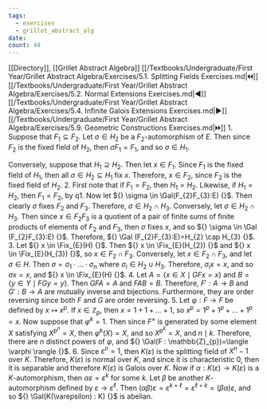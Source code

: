 ```yaml
---
tags:
  - exercises
  - grillet_abstract_alg
date:
count: 44
---
```

[[Directory]], [[Grillet Abstract Algebra]]
[[/Textbooks/Undergraduate/First Year/Grillet Abstract Algebra/Exercises/5.1. Splitting Fields Exercises.md|🞀🞀]] [[/Textbooks/Undergraduate/First Year/Grillet Abstract Algebra/Exercises/5.2. Normal Extensions Exercises.md|◀]] [[/Textbooks/Undergraduate/First Year/Grillet Abstract Algebra/Exercises/5.4. Infinite Galois Extensions Exercises.md|▶]] [[/Textbooks/Undergraduate/First Year/Grillet Abstract Algebra/Exercises/5.9. Geometric Constructions Exercises.md|🞂🞂]]
1. 
Suppose that ${} F_1 \subseteq F_{2} {}$. Let ${} \sigma \in H_{2} {}$ be a ${} F_{2} {}$-automorphism of $E$. Then since ${} F_{2}$ is the fixed field of $H_{2}$, then $\sigma F_{1}=F_{1} {}$, and so ${} \sigma \in H_{1} {}$.

Conversely, suppose that ${} H_{1} \supseteq H_{2} {}$. Then let ${} x \in F_{1} {}$. Since $F_{1}$ is the fixed field of $H_{1}$, then all ${} \sigma \in H_{2} \subseteq H_{1} {}$ fix $x$. Therefore, ${} x \in F_{2} {}$, since $F_{2}$ is the fixed field of $H_{2} {}$.
2. 
First note that if ${} F_{1}=F_{2} {}$, then $H_{1}=H_{2} {}$. Likewise, if $H_{1}=H_{2} {}$, then ${} F_{1}=F_{2} {}$, by q1. Now let ${} \sigma \in \Gal(F_{2}F_{3}:E)  {}$. Then clearly ${} \sigma$ fixes ${} F_{2} {}$ and ${} F_{3} {}$. Therefore, ${} \sigma \in H_{2} \cap  H_{3} {}$. Conversely, let ${} \sigma \in H_{2} \cap  H_{3} {}$. Then since ${} x \in F_{2}F_{3} {}$ is a quotient of a pair of finite sums of finite products of elements of ${} F_{2} {}$ and ${} F_{3} {}$, then $\sigma$ fixes $x$, and so ${} \sigma \in \Gal (F_{2}F_{3}:E) {}$. Therefore, ${} \Gal (F_{2}F_{3}:E)=H_{2} \cap  H_{3} {}$. 
3. 
Let ${} x \in \Fix_{E}(H) {}$. Then ${} x \in \Fix_{E}(H_{2}) {}$ and ${} x \in \Fix_{E}(H_{3}) {}$, so ${} x \in F_{2} \cap  F_{3} {}$. Conversely, let ${} x \in F_{2} \cap  F_{3} {}$, and let ${} \sigma \in H {}$. Then ${} \sigma=\sigma_{1}\cdot{\dots}\cdot\sigma_{n} {}$ where ${} \sigma_{i} \in H_{2} \cup H_{3} {}$. Therefore, ${} \sigma_{i}x=x {}$, and so ${} \sigma x=x {}$, and ${} x \in \Fix_{E}(H) {}$. 
4. 
Let ${} A=\{ x \in X\mid GFx=x \} {}$ and ${} B=\{ y \in Y \mid  FGy=y \} {}$. Then ${} GFA=A {}$ and $FAB=B {}$. Therefore, ${} F':A\to{}B {}$ and ${} G':B\to{}A {}$ are mutually inverse and bijections. Furthermore, they are order reversing since both $F$ and $G$ are order reversing.
5. 
Let $\varphi:F\to{}F {}$ be defined by ${} x\mapsto x^{p} {}$. If ${} x \in \mathbb{Z}_{p} {}$, then ${} x=1+1+\dots +1 {}$, so ${} x^{p}=1^{p}+1^{p}+\dots+1^{p}=x {}$. Now suppose that ${} \varphi^{k}=1 {}$. Then since ${} F^{\times }$ is generated by some element $X$ satisfying ${} X^{p^{n}}=X {}$, then ${} \varphi^{k}(X)=X {}$, and so ${} X^{p^{k}} {}=X {}$, and $n \mid k$. Therefore, there are $n$ distinct powers of $\varphi$, and ${} \Gal(F : \mathbb{Z}_{p})=\langle \varphi \rangle  {}$.
6. 
Since ${} \varepsilon^{n}=1 {}$, then $K(\varepsilon)$ is the splitting field of ${} X^{n}-1 {}$ over $K$. Therefore, $K(\varepsilon)$ is normal over $K$, and since it is characteristic $0$, then it is separable and therefore $K(\varepsilon)$ is Galois over $K$. Now if $\alpha:K(\varepsilon)\to{}K(\varepsilon) {}$ is a $K$-automorphism, then ${} \alpha\varepsilon=\varepsilon^{k} {}$ for some $k$. Let $\beta$ be another $K {}$-automorphism defined by ${} \varepsilon\to{}\varepsilon^{\ell} {}$. Then ${} (\alpha\beta)\varepsilon=\varepsilon^{k+\ell}=\varepsilon^{\ell+k}=(\beta\alpha)\varepsilon {}$, and so ${} \Gal(K(\varepsilon) : K) {}$ is abelian.
